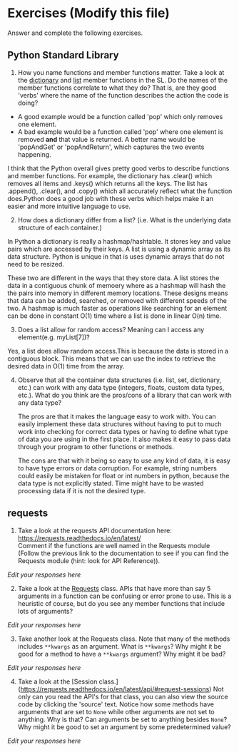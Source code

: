 # Exercises (Modify this file)

Answer and complete the following exercises.

## Python Standard Library

1. How you name functions and member functions matter. Take a look at the [dictionary](https://docs.python.org/3/library/stdtypes.html#typesmapping)
   and [list](https://docs.python.org/3/library/stdtypes.html#sequence-types-list-tuple-range) member functions in the SL.
   Do the names of the member functions correlate to what they do? That is, are they good 'verbs' where the name of the function describes the action the code is doing?

- A good example would be a function called 'pop' which only removes one element.
- A bad example would be a function called 'pop' where one element is removed **and** that value is returned. A better name would be 'popAndGet' or 'popAndReturn', which captures the two events happening.

I think that the Python overall gives pretty good verbs to describe functions and member functions. For example, the dictionary has .clear() which removes all items and .keys() which returns all the keys. The list has .append(), .clear(), and .copy() which all accurately reflect what the function does.Python does a good job with these verbs which helps make it an easier and more intuitive language to use.

2. How does a dictionary differ from a list? (i.e. What is the underlying data structure of each container.)

In Python a dictionary is really a hashmap/hashtable. It stores key and value pairs which are accessed by their keys. A list is using a dynamic array as its data structure. Python is unique in that is uses dynamic arrays that do not need to be resized.

These two are different in the ways that they store data. A list stores the data in a contiguous chunk of memoery where as a hashmap will hash the the pairs into memory in different memory locations. These designs means that data can be added, searched, or removed with different speeds of the two. A hashmap is much faster as operations like searching for an element can be done in constant O(1) time where a list is done in linear O(n) time.

3. Does a list allow for random access? Meaning can I access any element(e.g. myList[7])?

Yes, a list does allow random access.This is because the data is stored in a contiguous block. This means that we can use the index to retrieve the desired data in O(1) time from the array.

4. Observe that all the container data structures (i.e. list, set, dictionary, etc.) can work with any data type (integers, floats, custom data types, etc.).
   What do you think are the pros/cons of a library that can work with any data type?

   The pros are that it makes the language easy to work with. You can easily implement these data structures without having to put to much work into checking for correct data types or having to define what type of data you are using in the first place. It also makes it easy to pass data through your program to other functions or methods.

   The cons are that with it being so easy to use any kind of data, it is easy to have type errors or data corruption. For example, string numbers could easily be mistaken for float or int numbers in python, because the data type is not explicitly stated. Time might have to be wasted processing data if it is not the desired type.

## requests

1. Take a look at the requests API documentation here: https://requests.readthedocs.io/en/latest/  
   Comment if the functions are well named in the Requests module (Follow the previous link to the documentation to see if you can find the Requests module (hint: look for API Reference)).

_Edit your responses here_

2. Take a look at the [Requests](https://requests.readthedocs.io/en/latest/api/#lower-level-classes) class. APIs that have more than say 5 arguments in a function can be confusing or error prone to use. This is a heuristic of course, but do you see any member functions that include lots of arguments?

_Edit your responses here_

3. Take another look at the Requests class. Note that many of the methods includes `**kwargs` as an argument. What is `**kwargs`? Why might it be good for a method to have a `**kwargs` argument? Why might it be bad?

_Edit your responses here_

4. Take a look at the [Session class.] (https://requests.readthedocs.io/en/latest/api/#request-sessions) Not only can you read the API's for that class, you can also view the source code by clicking the 'source' text.
   Notice how some methods have arguments that are set to `None` while other arguments are not set to anything. Why is that? Can arguments be set to anything besides `None`? Why might it be good to set an argument by some predetermined value?

_Edit your responses here_

